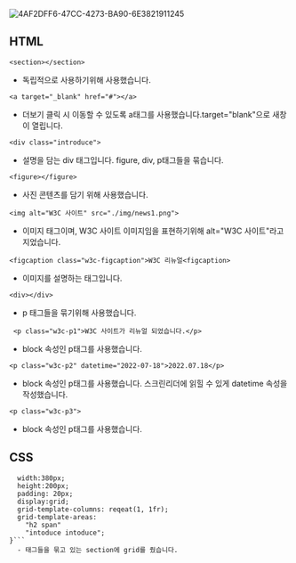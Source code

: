 
![4AF2DFF6-47CC-4273-BA90-6E3821911245](https://github.com/seobinbang7/home-work/assets/45528125/c3cdfa83-d879-4da2-b0a9-0e0f0af76c89)

## HTML

  ```<section></section>```

  - 독립적으로 사용하기위해 사용했습니다.

  ```<a target="_blank" href="#"></a>```

  - 더보기 클릭 시 이동할 수 있도록 a태그를 사용했습니다.target="blank"으로 새창이 열립니다.

  ```<div class="introduce">```

  - 설명을 담는 div 태그입니다. figure, div, p태그들을 묶습니다.

  ```<figure></figure> ```

  - 사진 콘텐츠를 담기 위해 사용했습니다.

  ```<img alt="W3C 사이트" src="./img/news1.png">```

  - 이미지 태그이며, W3C 사이트 이미지임을 표현하기위해 alt="W3C 사이트"라고 지었습니다. 

  ```<figcaption class="w3c-figcaption">W3C 리뉴얼<figcaption>```

  - 이미지를 설명하는 태그입니다.

  ```<div></div> ```

  - p 태그들을 묶기위해 사용했습니다.

  ``` <p class="w3c-p1">W3C 사이트가 리뉴얼 되었습니다.</p>```

  - block 속성인 p태그를 사용했습니다.

  ```<p class="w3c-p2" datetime="2022-07-18">2022.07.18</p>```

  - block 속성인 p태그를 사용했습니다. 스크린리더에 읽힐 수 있게 datetime 속성을 작성했습니다.

  ``` <p class="w3c-p3"> ```

  - block 속성인 p태그를 사용했습니다.

## CSS

``` section {
  width:380px;
  height:200px;
  padding: 20px;
  display:grid;
  grid-template-columns: reqeat(1, 1fr);
  grid-template-areas:
    "h2 span"
    "intoduce intoduce";
}```
  - 태그들을 묶고 있는 section에 grid를 줬습니다.

 
